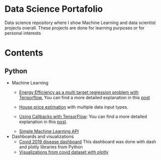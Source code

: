 
# Data Science Portafolio

Data science repository where I show Machine Learning and data scientist projects overall. These projects are done 
for learning purposes or for personal interests

# Contents
## Python
<ul>
<li>Machine Learning</li>
	<ul>
		<li><a href="https://github.com/manuelgilm/data_science-portafolio/blob/master/machine_learning/energy_efficiency_regression/energy_efficiency_multi_target_regression_problem.ipynb">Energy Efficiency as a multi target regression problem with Tensorflow.</a>  You can find a more detailed explanation in this <a href="https://manuel-gilm.medium.com/multi-target-regression-with-tensorflow-a7d974cf5d89">post</a>
		</li>
	</ul>
	<ul>
		<li><a href ="https://github.com/manuelgilm/data_science-portafolio/blob/master/machine_learning/house_price_estimation_with_multiple_data_input_types/house_price_estimation_with_multiple_inputs-part1.ipynb"> House price estimation</a> with multiple data input types.
		</li>
	</ul>
	<ul>
		<li>
			<a href = "https://github.com/manuelgilm/data_science-portafolio/tree/master/machine_learning/using_callbacks_tensorflow">Using Callbacks with TensorFlow</a>: You can find a more detailed explanation in this <a href = "https://python.plainenglish.io/how-to-use-python-and-fastapi-to-deploy-machine-learning-models-on-heroku-61b96271d5b3">post</a>.
		</li>
	</ul>
	<ul>
		<li>
			<a href = "https://python.plainenglish.io/how-to-use-python-and-fastapi-to-deploy-machine-learning-models-on-heroku-61b96271d5b3">Simple Machine Learning API</a>
		</li>	
	</ul>
<li>Dashboards and visualizations
<ul>
	<li><a href="https://github.com/manuelgilm/data_science-portafolio/tree/master/dashboards/simple_covid_dashboard"> Covid 2019 disease dashboard</a> This dashboard was done with dash and plotly libraries from Python</li>
	<li><a href="https://github.com/manuelgilm/data_science-portafolio/blob/master/data_visual_covid.ipynb">Visualizations from covid dataset with plotly</a> 
	</li>
</ul>
</li>
</ul>
